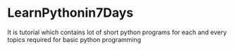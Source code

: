 # LearnPythonin7Days
It is tutorial which contains lot of short python programs for each and every topics required for basic python programming
